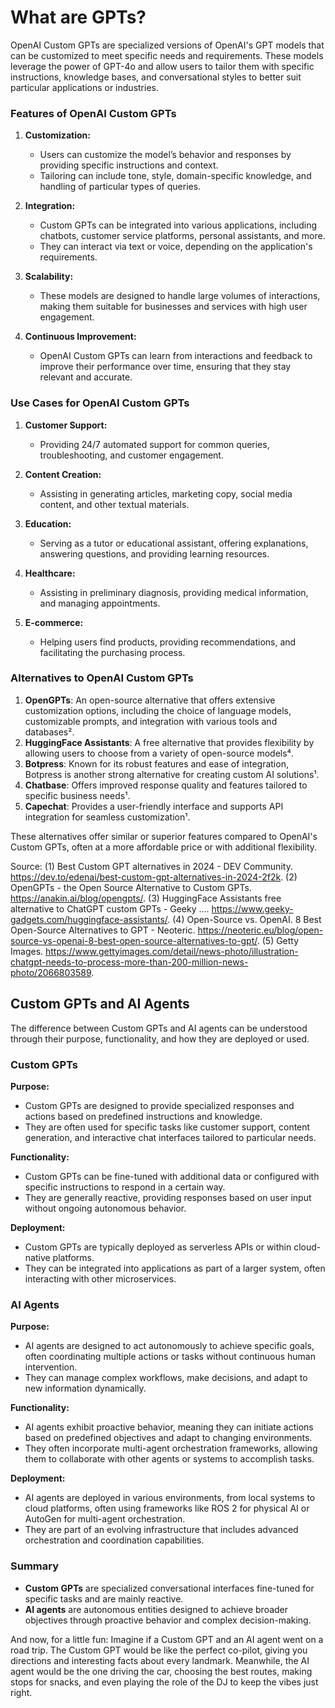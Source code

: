 # What are GPTs?

OpenAI Custom GPTs are specialized versions of OpenAI's GPT models that can be customized to meet specific needs and requirements. These models leverage the power of GPT-4o and allow users to tailor them with specific instructions, knowledge bases, and conversational styles to better suit particular applications or industries.

### Features of OpenAI Custom GPTs

1. **Customization:**
   - Users can customize the model’s behavior and responses by providing specific instructions and context.
   - Tailoring can include tone, style, domain-specific knowledge, and handling of particular types of queries.

2. **Integration:**
   - Custom GPTs can be integrated into various applications, including chatbots, customer service platforms, personal assistants, and more.
   - They can interact via text or voice, depending on the application's requirements.

3. **Scalability:**
   - These models are designed to handle large volumes of interactions, making them suitable for businesses and services with high user engagement.

4. **Continuous Improvement:**
   - OpenAI Custom GPTs can learn from interactions and feedback to improve their performance over time, ensuring that they stay relevant and accurate.

### Use Cases for OpenAI Custom GPTs

1. **Customer Support:**
   - Providing 24/7 automated support for common queries, troubleshooting, and customer engagement.
   
2. **Content Creation:**
   - Assisting in generating articles, marketing copy, social media content, and other textual materials.

3. **Education:**
   - Serving as a tutor or educational assistant, offering explanations, answering questions, and providing learning resources.

4. **Healthcare:**
   - Assisting in preliminary diagnosis, providing medical information, and managing appointments.

5. **E-commerce:**
   - Helping users find products, providing recommendations, and facilitating the purchasing process.

### Alternatives to OpenAI Custom GPTs

1. **OpenGPTs**: An open-source alternative that offers extensive customization options, including the choice of language models, customizable prompts, and integration with various tools and databases².
2. **HuggingFace Assistants**: A free alternative that provides flexibility by allowing users to choose from a variety of open-source models⁴.
3. **Botpress**: Known for its robust features and ease of integration, Botpress is another strong alternative for creating custom AI solutions¹.
4. **Chatbase**: Offers improved response quality and features tailored to specific business needs¹.
5. **Capechat**: Provides a user-friendly interface and supports API integration for seamless customization¹.

These alternatives offer similar or superior features compared to OpenAI's Custom GPTs, often at a more affordable price or with additional flexibility.


Source:
(1) Best Custom GPT alternatives in 2024 - DEV Community. https://dev.to/edenai/best-custom-gpt-alternatives-in-2024-2f2k.
(2) OpenGPTs - the Open Source Alternative to Custom GPTs. https://anakin.ai/blog/opengpts/.
(3) HuggingFace Assistants free alternative to ChatGPT custom GPTs - Geeky .... https://www.geeky-gadgets.com/huggingface-assistants/.
(4) Open-Source vs. OpenAI. 8 Best Open-Source Alternatives to GPT - Neoteric. https://neoteric.eu/blog/open-source-vs-openai-8-best-open-source-alternatives-to-gpt/.
(5) Getty Images. https://www.gettyimages.com/detail/news-photo/illustration-chatgpt-needs-to-process-more-than-200-million-news-photo/2066803589.

## Custom GPTs and AI Agents

The difference between Custom GPTs and AI agents can be understood through their purpose, functionality, and how they are deployed or used.

### Custom GPTs
**Purpose:**
- Custom GPTs are designed to provide specialized responses and actions based on predefined instructions and knowledge.
- They are often used for specific tasks like customer support, content generation, and interactive chat interfaces tailored to particular needs.

**Functionality:**
- Custom GPTs can be fine-tuned with additional data or configured with specific instructions to respond in a certain way.
- They are generally reactive, providing responses based on user input without ongoing autonomous behavior.

**Deployment:**
- Custom GPTs are typically deployed as serverless APIs or within cloud-native platforms.
- They can be integrated into applications as part of a larger system, often interacting with other microservices.

### AI Agents
**Purpose:**
- AI agents are designed to act autonomously to achieve specific goals, often coordinating multiple actions or tasks without continuous human intervention.
- They can manage complex workflows, make decisions, and adapt to new information dynamically.

**Functionality:**
- AI agents exhibit proactive behavior, meaning they can initiate actions based on predefined objectives and adapt to changing environments.
- They often incorporate multi-agent orchestration frameworks, allowing them to collaborate with other agents or systems to accomplish tasks.

**Deployment:**
- AI agents are deployed in various environments, from local systems to cloud platforms, often using frameworks like ROS 2 for physical AI or AutoGen for multi-agent orchestration.
- They are part of an evolving infrastructure that includes advanced orchestration and coordination capabilities.

### Summary
- **Custom GPTs** are specialized conversational interfaces fine-tuned for specific tasks and are mainly reactive.
- **AI agents** are autonomous entities designed to achieve broader objectives through proactive behavior and complex decision-making.

And now, for a little fun: Imagine if a Custom GPT and an AI agent went on a road trip. The Custom GPT would be like the perfect co-pilot, giving you directions and interesting facts about every landmark. Meanwhile, the AI agent would be the one driving the car, choosing the best routes, making stops for snacks, and even playing the role of the DJ to keep the vibes just right.